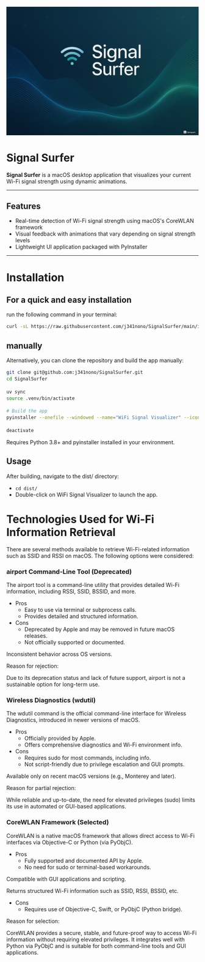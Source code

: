 ![project_banner](./assets/banner.png)

# Signal Surfer

**Signal Surfer** is a macOS desktop application that visualizes your current Wi-Fi signal strength using dynamic animations.

---

## Features

- Real-time detection of Wi-Fi signal strength using macOS's CoreWLAN framework
- Visual feedback with animations that vary depending on signal strength levels
- Lightweight UI application packaged with PyInstaller

---

# Installation

## For a quick and easy installation
run the following command in your terminal:

```bash
curl -sL https://raw.githubusercontent.com/j341nono/SignalSurfer/main/install.sh | bash
```

## manually

Alternatively, you can clone the repository and build the app manually:

```bash
git clone git@github.com:j341nono/SignalSurfer.git
cd SignalSurfer

uv sync
source .venv/bin/activate

# Build the app
pyinstaller --onefile --windowed --name="WiFi Signal Visualizer" --icon=assets/app.icns src/__main__.py

deactivate
```
Requires Python 3.8+ and pyinstaller installed in your environment.

## Usage
After building, navigate to the dist/ directory:

- `cd dist/`
- Double-click on WiFi Signal Visualizer to launch the app.

# Technologies Used for Wi-Fi Information Retrieval
There are several methods available to retrieve Wi-Fi-related information such as SSID and RSSI on macOS. The following options were considered:

### airport Command-Line Tool (Deprecated)
The airport tool is a command-line utility that provides detailed Wi-Fi information, including RSSI, SSID, BSSID, and more.

- Pros
    - Easy to use via terminal or subprocess calls.
    - Provides detailed and structured information.
- Cons
    - Deprecated by Apple and may be removed in future macOS releases.
    - Not officially supported or documented.

Inconsistent behavior across OS versions.

Reason for rejection:

Due to its deprecation status and lack of future support, airport is not a sustainable option for long-term use.

### Wireless Diagnostics (wdutil)
The wdutil command is the official command-line interface for Wireless Diagnostics, introduced in newer versions of macOS.

- Pros
    - Officially provided by Apple.
    - Offers comprehensive diagnostics and Wi-Fi environment info.
- Cons
    - Requires sudo for most commands, including info.
    - Not script-friendly due to privilege escalation and GUI prompts.

Available only on recent macOS versions (e.g., Monterey and later).

Reason for partial rejection:

While reliable and up-to-date, the need for elevated privileges (sudo) limits its use in automated or GUI-based applications.

### CoreWLAN Framework (Selected)
CoreWLAN is a native macOS framework that allows direct access to Wi-Fi interfaces via Objective-C or Python (via PyObjC).

- Pros
    - Fully supported and documented API by Apple.
    - No need for sudo or terminal-based workarounds.

Compatible with GUI applications and scripting.

Returns structured Wi-Fi information such as SSID, RSSI, BSSID, etc.

- Cons
    - Requires use of Objective-C, Swift, or PyObjC (Python bridge).

Reason for selection:

CoreWLAN provides a secure, stable, and future-proof way to access Wi-Fi information without requiring elevated privileges. It integrates well with Python via PyObjC and is suitable for both command-line tools and GUI applications.